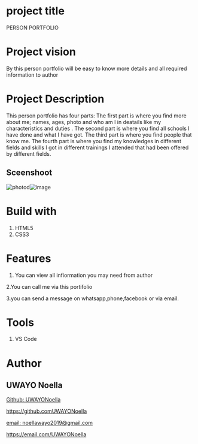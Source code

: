 # project title
PERSON PORTFOLIO
# Project vision
By this person portfolio will be easy to know more details and all required information to author 
# Project Description
This person portfolio  has four parts: The first part is where you find more about me; names, ages, photo and who am I in deatails like my characteristics and duties . The second part is where  you find all schools I have done and what I have got. The third part is where  you find  people that know me. The fourth part is where  you find my knowledges in different fields and skills I got in different trainings I attended that had been offered by different fields.
## Sceenshoot
![photod](https://user-images.githubusercontent.com/106772337/177340134-cfedc06c-d8c9-4ba2-88d2-4abc31e0f752.PNG)![image](https://user-images.githubusercontent.com/106772337/177340757-afa6ea2b-60f4-4fed-8f34-6bee2d4f9c6a.png)
# Build with
1. HTML5
2. CSS3
# Features
1. You can view all infiormation you may need from author

2.You can call me via this portifolio

3.you can send a message on whatsapp,phone,facebook or via email.
# Tools
1. VS Code
# Author
## UWAYO Noella
[Github: UWAYONoella](https://github.comUWAYONoella)

<https://github.comUWAYONoella>

[email: noellawayo2019@gmail.com](https://email.com/UWAYONoella)

<https://email.com/UWAYONoella>

